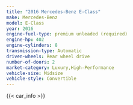 ```yaml
---
title: "2016 Mercedes-Benz E-Class"
make: Mercedes-Benz
model: E-Class
year: 2016
engine-fuel-type: premium unleaded (required)
engine-hp: 402
engine-cylinders: 8
transmission-type: Automatic
driven-wheels: Rear wheel drive
number-of-doors: 2
market-category: Luxury,High-Performance
vehicle-size: Midsize
vehicle-style: Convertible
---
```


{{< car_info >}}
